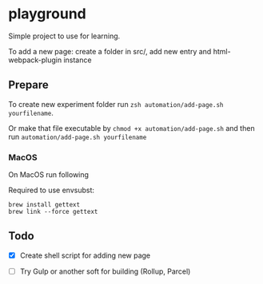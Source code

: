# playground

Simple project to use for learning.

To add a new page: create a folder in src/, add new entry and html-webpack-plugin instance

## Prepare

To create new experiment folder run `zsh automation/add-page.sh yourfilename`. 

Or make that file executable by `chmod +x automation/add-page.sh` and then run `automation/add-page.sh yourfilename`

### MacOS

On MacOS run following

Required to use envsubst:

``` 
brew install gettext
brew link --force gettext
```

## Todo

- [x] Create shell script for adding new page

- [ ] Try Gulp or another soft for building (Rollup, Parcel)
